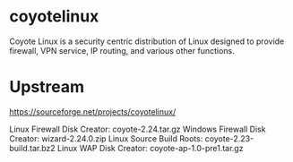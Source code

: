 # coyotelinux
Coyote Linux is a security centric distribution of Linux designed to provide firewall, VPN service, IP routing, and various other functions.

# Upstream
https://sourceforge.net/projects/coyotelinux/

Linux Firewall Disk Creator: coyote-2.24.tar.gz
Windows Firewall Disk Creator: wizard-2.24.0.zip
Linux Source Build Roots: coyote-2.23-build.tar.bz2 
Linux WAP Disk Creator: coyote-ap-1.0-pre1.tar.gz 
